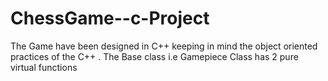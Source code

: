 # ChessGame--c-Project
The Game have been designed in C++ keeping in mind the object oriented practices of the  C++ . The Base class i.e Gamepiece Class has 2 pure virtual functions 
